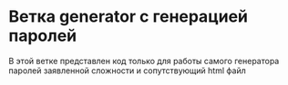 # Ветка generator с генерацией паролей
В этой ветке представлен код только для работы самого генератора паролей заявленной сложности и сопутствующий html файл
